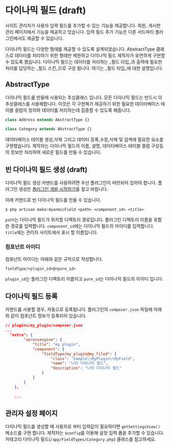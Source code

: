 # 다이나믹 필드 (draft)

사이트 관리자가 사용자 입력 필드를 추가할 수 있는 기능을 제공합니다. 회원, 게시판 관리 페이지에서 기능을 제공하고 있습니다. 입력 필드 추가 기능은 다른 서드파티 플러그인에서도 제공할 수 있습니다.

다이나믹 필드는 다양한 형태를 제공할 수 있도록 설계되었습니다. AbstractType 클래스로 데이터를 처리하기 위한 형태만 제한하고 다이나믹 필드 제작자가 유연하게 구현할 수 있도록 했습니다. 다이나믹 필드는 데이터를 처리하는 _필드 타입_과 출력에 필요한 처리를 담당하는 _필드 스킨_으로 구성 됨니다. 여기는 _필드 타입_에 대한 설명입니다.

## AbstractType
다이나믹 필드를 만들때 사용되는 추상클래스 입니다. 모든 다이나믹 필드는 반드시 이 추상클래스를 사용해합니다. 이것은 각 구현체가 제공하기 위한 필요한 데이터베이스 테이블 컬럼의 정의와 데이터를 처리하는데 집중할 수 있도록 해줍니다.

```php
class Address extends AbstractType {}

class Category extends AbstractType {}
```

데이터베이스 테이블 생성,삭제 그리고 데이터 등록,수정,삭제 및 검색에 필요한 요소를 구현했습니다. 제작자는 다이나믹 필드의 이름, 설명, 데이터베이스 테이블 컬럼 구성등의 정보만 처리하여 새로운 필드를 만들 수 있습니다.

## 빈 다이나믹 필드 생성 (draft)
다이나믹 필드 생성 커맨드를 사용하려면 우선 플러그인이 마련되어 있어야 합니다. 플러그인 생성은 [플러그인 개발 시작하기](https://xpressengine.gitbooks.io/xpressengine-manual/content/ko/plugin-generation.html)를 참고 바랍니다.

아래 커맨드로 빈 다이나믹 필드를 만들 수 있습니다.
```
$ php artisan make:dyanmicField <path> <component_id> <title>
```
`path`는 다이나믹 필드가 위치할 디렉토리 경로입니다. 플러그인 디렉토리 이름을 포함한 경로를 입력합니다.
`component_id`에는 다이나믹 필드의 아이디를 입력합니다.
`title`에는 관리자 사이트에서 표시 할 이름입니다.

### 컴포넌트 아이디
컴포넌트 아이디는 아래와 같은 규칙으로 작성합니다. 
```
fieldType/<plugin_id>@<pure_id>
```
`plugin_id`는 플러그인 디렉토리 이름이고 `pure_id`는 다이나믹 필드의 아이디 입니다.


## 다이나믹 필드 등록
커맨드를 사용할 경우, 자동으로 등록됩니다. 플러그인의 `composer.json` 파일에 아래와 같이 컴포넌트 정보가 등록되어 있습니다.
```json
// plugins/my_plugin/composer.json
...
  "extra": {
        "xpressengine": {
            "title": "my plugin",
            "component": {
                "fieldType/my_plugin@my_filed": {
                    "class": "Sample\\MyPlugin\\MyField",
                    "name": "나의 다이나믹 필드",
                    "description": "나의 다이나믹 필드"
                }
            }
        }
    },

    ...
```

## 관리자 설정 페이지
다이나믹 필드를 생성할 때 사용자로 부터 입력값이 필요하다면 `getSettingsView()` 메소드를 구현 합니다. 제작자는 `$config`를 이용해 설정 입력 폼을 추가할 수 있습니다. 카테고리 다이나믹 필드(`/app/FieldTypes/Category.php`) 클래스를 참고하세요.

